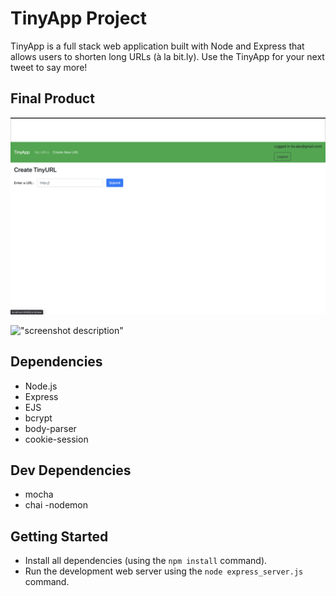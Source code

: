 # TinyApp Project

TinyApp is a full stack web application built with Node and Express that allows users to shorten long URLs (à la bit.ly).
Use the TinyApp for your next tweet to say more! 

## Final Product

!["Create new URL's in this app"](https://github.com/ZaraAhKhan/tinyapp/blob/main/docs/create-url-page.png?raw=true)

!["screenshot description"](#)

## Dependencies

- Node.js
- Express
- EJS
- bcrypt
- body-parser
- cookie-session

## Dev Dependencies
- mocha
- chai
-nodemon


## Getting Started

- Install all dependencies (using the `npm install` command).
- Run the development web server using the `node express_server.js` command.
